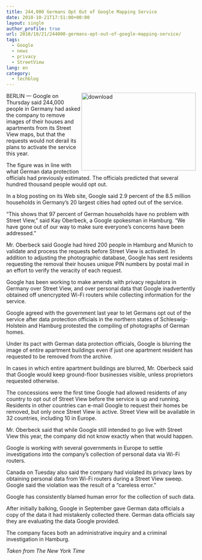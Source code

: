 ```yaml
---
title: 244,000 Germans Opt Out of Google Mapping Service
date: 2010-10-21T17:51:00+00:00
layout: single
author_profile: true
url: 2010/10/21/244000-germans-opt-out-of-google-mapping-service/
tags:
  - Google
  - news
  - privacy
  - StreetView
lang: en
category: 
  - techblog
---
```

[<img title="download" border="0" alt="download" align="right" src="http://lh5.ggpht.com/_vaUVXcmC3OI/TMB2nEP0wyI/AAAAAAAAC1I/sAkYgUt9zw8/download_thumb%5B2%5D.jpg?imgmax=800" width="304" height="207" />](http://lh5.ggpht.com/_vaUVXcmC3OI/TMB2lrsKUNI/AAAAAAAAC1E/t3MoPrzMEwI/s1600-h/download%5B4%5D.jpg)BERLIN — Google on Thursday said 244,000 people in Germany had asked the company to remove images of their houses and apartments from its Street View maps, but that the requests would not derail its plans to activate the service this year.

The figure was in line with what German data protection officials had previously estimated. The officials predicted that several hundred thousand people would opt out.

In a blog posting on its Web site, Google said 2.9 percent of the 8.5 million households in Germany’s 20 largest cities had opted out of the service.

“This shows that 97 percent of German households have no problem with Street View,” said Kay Oberbeck, a Google spokesman in Hamburg. “We have gone out of our way to make sure everyone’s concerns have been addressed.”

Mr. Oberbeck said Google had hired 200 people in Hamburg and Munich to validate and process the requests before Street View is activated. In addition to adjusting the photographic database, Google has sent residents requesting the removal their houses unique PIN numbers by postal mail in an effort to verify the veracity of each request.

Google has been working to make amends with privacy regulators in Germany over Street View, and over personal data that Google inadvertently obtained off unencrypted Wi-Fi routers while collecting information for the service.

Google agreed with the government last year to let Germans opt out of the service after data protection officials in the northern states of Schleswig-Holstein and Hamburg protested the compiling of photographs of German homes.

Under its pact with German data protection officials, Google is blurring the image of entire apartment buildings even if just one apartment resident has requested to be removed from the archive.

In cases in which entire apartment buildings are blurred, Mr. Oberbeck said that Google would keep ground-floor businesses visible, unless proprietors requested otherwise.

The concessions were the first time Google had allowed residents of any country to opt out of Street View before the service is up and running. Residents in other countries can e-mail Google to request their homes be removed, but only once Street View is active. Street View will be available in 32 countries, including 10 in Europe.

Mr. Oberbeck said that while Google still intended to go live with Street View this year, the company did not know exactly when that would happen.

Google is working with several governments in Europe to settle investigations into the company’s collection of personal data via Wi-Fi routers.

Canada on Tuesday also said the company had violated its privacy laws by obtaining personal data from Wi-Fi routers during a Street View sweep. Google said the violation was the result of a “careless error.”

Google has consistently blamed human error for the collection of such data.

After initially balking, Google in September gave German data officials a copy of the data it had mistakenly collected there. German data officials say they are evaluating the data Google provided.

The company faces both an administrative inquiry and a criminal investigation in Hamburg.

_Taken from The New York Time_